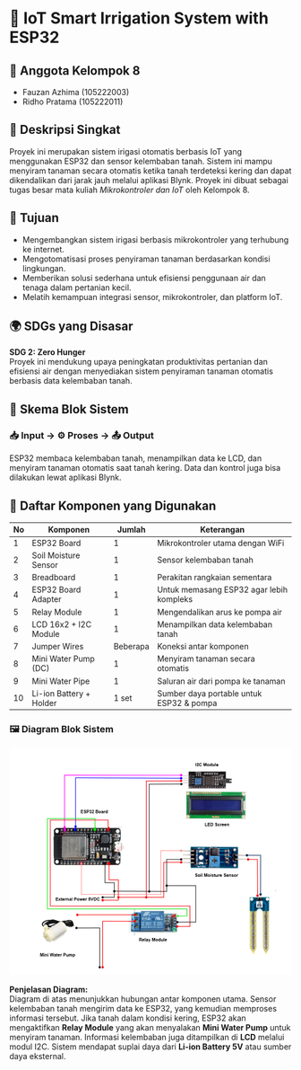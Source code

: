 # 🌿 IoT Smart Irrigation System with ESP32

## 👥 Anggota Kelompok 8
- Fauzan Azhima (105222003)
- Ridho Pratama (105222011)

## 📄 Deskripsi Singkat
Proyek ini merupakan sistem irigasi otomatis berbasis IoT yang menggunakan ESP32 dan sensor kelembaban tanah. Sistem ini mampu menyiram tanaman secara otomatis ketika tanah terdeteksi kering dan dapat dikendalikan dari jarak jauh melalui aplikasi Blynk. Proyek ini dibuat sebagai tugas besar mata kuliah *Mikrokontroler dan IoT* oleh Kelompok 8.

## 🎯 Tujuan
- Mengembangkan sistem irigasi berbasis mikrokontroler yang terhubung ke internet.
- Mengotomatisasi proses penyiraman tanaman berdasarkan kondisi lingkungan.
- Memberikan solusi sederhana untuk efisiensi penggunaan air dan tenaga dalam pertanian kecil.
- Melatih kemampuan integrasi sensor, mikrokontroler, dan platform IoT.

## 🌍 SDGs yang Disasar
**SDG 2: Zero Hunger**  
Proyek ini mendukung upaya peningkatan produktivitas pertanian dan efisiensi air dengan menyediakan sistem penyiraman tanaman otomatis berbasis data kelembaban tanah.

## 🔁 Skema Blok Sistem
### 📥 Input → ⚙️ Proses → 📤 Output

ESP32 membaca kelembaban tanah, menampilkan data ke LCD, dan menyiram tanaman otomatis saat tanah kering. Data dan kontrol juga bisa dilakukan lewat aplikasi Blynk.

## 🔩 Daftar Komponen yang Digunakan
| No | Komponen                 | Jumlah | Keterangan                                 |
|----|--------------------------|--------|--------------------------------------------|
| 1  | ESP32 Board              | 1      | Mikrokontroler utama dengan WiFi           |
| 2  | Soil Moisture Sensor     | 1      | Sensor kelembaban tanah                    |
| 3  | Breadboard               | 1      | Perakitan rangkaian sementara              |
| 4  | ESP32 Board Adapter      | 1      | Untuk memasang ESP32 agar lebih kompleks   |
| 5  | Relay Module             | 1      | Mengendalikan arus ke pompa air            |
| 6  | LCD 16x2 + I2C Module    | 1      | Menampilkan data kelembaban tanah          |
| 7  | Jumper Wires             | Beberapa | Koneksi antar komponen                   |
| 8  | Mini Water Pump (DC)     | 1      | Menyiram tanaman secara otomatis           |
| 9  | Mini Water Pipe          | 1      | Saluran air dari pompa ke tanaman          |
| 10 | Li-ion Battery + Holder  | 1 set  | Sumber daya portable untuk ESP32 & pompa   |


### 🖼️ Diagram Blok Sistem

![Diagram Blok Sistem](Tubes%20IOT-Diagram%20blok%20sistem.png)

**Penjelasan Diagram:**  
Diagram di atas menunjukkan hubungan antar komponen utama. Sensor kelembaban tanah mengirim data ke ESP32, yang kemudian memproses informasi tersebut. Jika tanah dalam kondisi kering, ESP32 akan mengaktifkan **Relay Module** yang akan menyalakan **Mini Water Pump** untuk menyiram tanaman. Informasi kelembaban juga ditampilkan di **LCD** melalui modul I2C. Sistem mendapat suplai daya dari **Li-ion Battery 5V** atau sumber daya eksternal.
